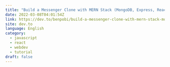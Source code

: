 ```yaml
---
title: "Build a Messenger Clone with MERN Stack (MongoDB, Express, React, Node JS) + Socket.io (Day 7)"
date: 2022-03-08T04:01:54Z
link: https://dev.to/benpobi/build-a-messenger-clone-with-mern-stack-mongodb-express-react-node-js-socketio-day-7-12ee?utm_medium=RSS&utm_source=news.12bit.vn
site: dev.to
language: English
category:
  - javascript
  - react
  - webdev
  - tutorial
draft: false
---
```

